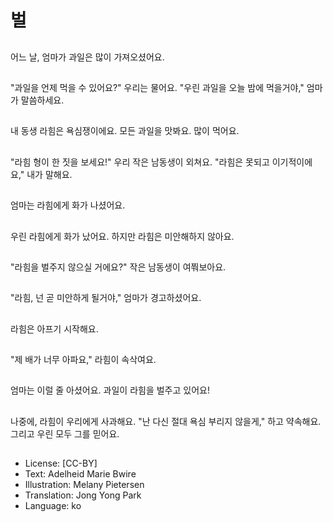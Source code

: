 # 벌

##
어느 날, 엄마가 과일은 많이 가져오셨어요.

##
"과일을 언제 먹을 수 있어요?" 우리는 물어요. "우린 과일을 오늘 밤에 먹을거야," 엄마가 말씀하세요.

##
내 동생 라힘은 욕심쟁이에요. 모든 과일을 맛봐요. 많이 먹어요.

##
"라힘 형이 한 짓을 보세요!" 우리 작은 남동생이 외쳐요. "라힘은 못되고 이기적이에요," 내가 말해요.

##
엄마는 라힘에게 화가 나셨어요.

##
우린 라힘에게 화가 났어요. 하지만 라힘은 미안해하지 않아요.

##
"라힘을 벌주지 않으실 거에요?" 작은 남동생이 여쭤보아요.

##
"라힘, 넌 곧 미안하게 될거야," 엄마가 경고하셨어요.

##
라힘은 아프기 시작해요.

##
"제 배가 너무 아파요," 라힘이 속삭여요.

##
엄마는 이럴 줄 아셨어요. 과일이 라힘을 벌주고 있어요!

##
나중에, 라힘이 우리에게 사과해요. "난 다신 절대 욕심 부리지 않을게," 하고 약속해요. 그리고 우린 모두 그를 믿어요.

##
* License: [CC-BY]
* Text: Adelheid Marie Bwire
* Illustration: Melany Pietersen
* Translation: Jong Yong Park
* Language: ko
